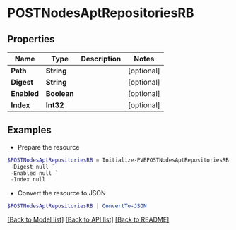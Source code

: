 # POSTNodesAptRepositoriesRB
## Properties

Name | Type | Description | Notes
------------ | ------------- | ------------- | -------------
**Path** | **String** |  | [optional] 
**Digest** | **String** |  | [optional] 
**Enabled** | **Boolean** |  | [optional] 
**Index** | **Int32** |  | [optional] 

## Examples

- Prepare the resource
```powershell
$POSTNodesAptRepositoriesRB = Initialize-PVEPOSTNodesAptRepositoriesRB  -Path null `
 -Digest null `
 -Enabled null `
 -Index null
```

- Convert the resource to JSON
```powershell
$POSTNodesAptRepositoriesRB | ConvertTo-JSON
```

[[Back to Model list]](../README.md#documentation-for-models) [[Back to API list]](../README.md#documentation-for-api-endpoints) [[Back to README]](../README.md)

